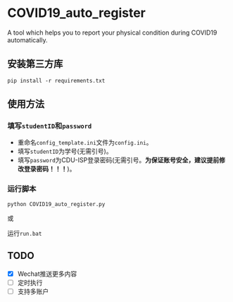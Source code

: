 # COVID19_auto_register

A tool which helps you to report your physical condition during COVID19 automatically.

## 安装第三方库

`pip install -r requirements.txt`

## 使用方法

### 填写`studentID`和`password`

- 重命名`config_template.ini`文件为`config.ini`。
- 填写`studentID`为学号(无需引号)。
- 填写`password`为CDU-ISP登录密码(无需引号。**为保证账号安全，建议提前修改登录密码！！！**)。

### 运行脚本

`python COVID19_auto_register.py`

或

运行`run.bat`

## TODO

- [X] Wechat推送更多内容
- [ ] 定时执行
- [ ] 支持多账户
